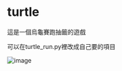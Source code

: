 # turtle
 
這是一個烏龜賽跑抽籤的遊戲




可以在turtle_run.py裡改成自己要的項目

![image](https://user-images.githubusercontent.com/60773919/159412188-01757bab-7c2b-482c-ae0f-dd4e65133be0.png)
